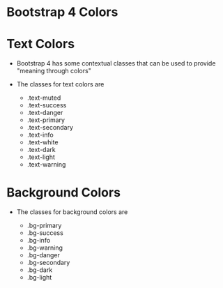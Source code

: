 # Bootstrap 4 Colors
# Text Colors

* Bootstrap 4 has some contextual classes that can be used to provide "meaning through colors"
* The classes for text colors are

    * .text-muted
    * .text-success
    * .text-danger
    * .text-primary
    * .text-secondary
    * .text-info
    * .text-white
    * .text-dark
    * .text-light
    * .text-warning


# Background Colors

* The classes for background colors are

    * .bg-primary
    * .bg-success
    * .bg-info
    * .bg-warning
    * .bg-danger
    * .bg-secondary
    * .bg-dark
    * .bg-light


